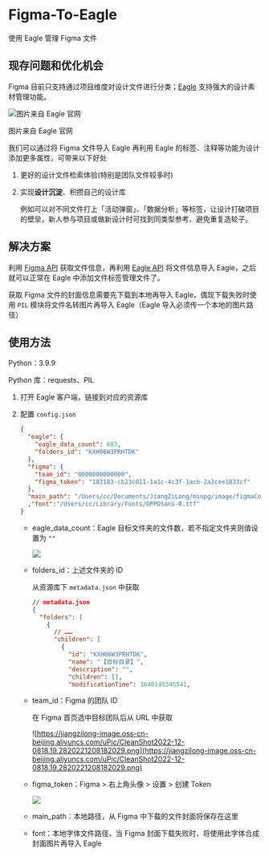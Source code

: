 # Figma-To-Eagle
使用 Eagle 管理 Figma 文件

## 现存问题和优化机会

Figma 目前只支持通过项目维度对设计文件进行分类；[Eagle](https://cn.eagle.cool/) 支持强大的设计素材管理功能。

![图片来自 Eagle 官网](https://jiangzilong-image.oss-cn-beijing.aliyuncs.com/uPic/Company/20211229182808.jpg)

图片来自 Eagle 官网

我们可以通过将 Figma 文件导入 Eagle 再利用 Eagle 的标签、注释等功能为设计添加更多属性，可带来以下好处

1. 更好的设计文件检索体验(特别是团队文件较多时)

2. 实现**设计沉淀**、积攒自己的设计库

   例如可以对不同文件打上「活动弹窗」、「数据分析」等标签，让设计打破项目的壁垒，新人参与项目或做新设计时可找到同类型参考、避免重复造轮子。

## 解决方案

利用 [Figma API](https://www.figma.com/developers/api) 获取文件信息，再利用 [Eagle API](https://www.yuque.com/augus-gsjgn/eagle-api) 将文件信息导入 Eagle，之后就可以正常在 Eagle 中添加文件标签管理文件了。

获取 Figma 文件的封面信息需要先下载到本地再导入 Eagle，偶现下载失败时使用 `PIL` 模块将文件名转图片再导入 Eagle（Eagle 导入必须传一个本地的图片路径）

## 使用方法

Python：3.9.9

Python 库：requests、PIL

1. 打开 Eagle 客户端，链接到对应的资源库

2. 配置 `config.json`

   ```json
   {
     "eagle": {
       "eagle_data_count": 683,
       "folders_id": "KXH06W3PRHTDK"
     },
     "figma": {
       "team_id": "0000000000000",
       "figma_token": "183183-cb23c011-1a1c-4c3f-1acb-2a2cee1833cf"
     },
     "main_path": "/Users/cc/Documents/JiangZiLong/minpg/image/figmaCover/"
     ,"font":"/Users/cc/Library/Fonts/OPPOSans-R.ttf"
   }
   ```

   - eagle_data_count：Eagle 目标文件夹的文件数，若不指定文件夹则值设置为 `""`

     ![](https://jiangzilong-image.oss-cn-beijing.aliyuncs.com/uPic/CleanShot2022-12-0818.22.3820221208182309.png)

   - folders_id：上述文件夹的 ID

     从资源库下 `metadata.json` 中获取

     ```json
     // metadata.json
     {
       "folders": [
         {
           // ……
           "children": [
             {
               "id": "KXH06W3PRHTDK",
               "name": "【目标目录】",
               "description": "",
               "children": [],
               "modificationTime": 1640145345541,
     ```

   - team_id：Figma 的团队 ID

     在 Figma 首页选中目标团队后从 URL 中获取

     ![https://jiangzilong-image.oss-cn-beijing.aliyuncs.com/uPic/CleanShot2022-12-0818.19.2820221208182029.png](https://jiangzilong-image.oss-cn-beijing.aliyuncs.com/uPic/CleanShot2022-12-0818.19.2820221208182029.png)

   - figma_token：Figma > 右上角头像 > 设置 > 创建 Token

     ![](https://jiangzilong-image.oss-cn-beijing.aliyuncs.com/uPic/CleanShot2022-12-0818.21.0720221208182147.png)

   - main_path：本地路径，从 Figma 中下载的文件封面将保存在这里

   - font：本地字体文件路径，当 Figma 封面下载失败时，将使用此字体合成封面图片再导入 Eagle
